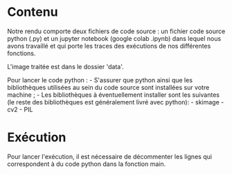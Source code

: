 # Contenu

Notre rendu comporte deux fichiers de code source : un fichier code source python (.py) et un jupyter notebook (google colab .ipynb) dans lequel nous avons travaillé 
et qui porte les traces des exécutions de nos différentes fonctions.

L'image traitée est dans le dossier 'data'.

Pour lancer le code python : 
	- S'assurer que python ainsi que les bibliothèques utilisées au sein du code source sont installées sur votre machine ;
	- Les bibliothèques à éventuellement installer sont les suivantes (le reste des bibliothèques est généralement livré avec python): 
		- skimage
		- cv2
		- PIL
# Exécution
Pour lancer l'exécution, il est nécessaire de décommenter les lignes qui correspondent à du code python dans la fonction main.
                  
		               
